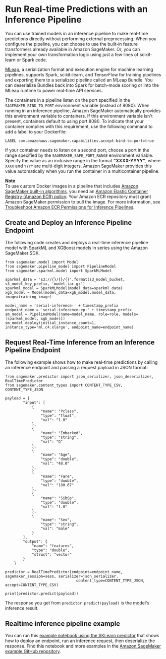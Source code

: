 # Run Real\-time Predictions with an Inference Pipeline<a name="inference-pipeline-real-time"></a>

You can use trained models in an inference pipeline to make real\-time predictions directly without performing external preprocessing\. When you configure the pipeline, you can choose to use the built\-in feature transformers already available in Amazon SageMaker\. Or, you can implement your own transformation logic using just a few lines of scikit\-learn or Spark code\. 

[MLeap](http://mleap-docs.combust.ml/), a serialization format and execution engine for machine learning pipelines, supports Spark, scikit\-learn, and TensorFlow for training pipelines and exporting them to a serialized pipeline called an MLeap Bundle\. You can deserialize Bundles back into Spark for batch\-mode scoring or into the MLeap runtime to power real\-time API services\.

The containers in a pipeline listen on the port specified in the `SAGEMAKER_BIND_TO_PORT` environment variable \(instead of 8080\)\. When running in an inference pipeline, Amazon SageMaker automatically provides this environment variable to containers\. If this environment variable isn't present, containers default to using port 8080\. To indicate that your container complies with this requirement, use the following command to add a label to your Dockerfile:

```
LABEL com.amazonaws.sagemaker.capabilities.accept-bind-to-port=true
```

If your container needs to listen on a second port, choose a port in the range specified by the `SAGEMAKER_SAFE_PORT_RANGE` environment variable\. Specify the value as an inclusive range in the format **"XXXX\-YYYY"**, where `XXXX` and `YYYY` are multi\-digit integers\. Amazon SageMaker provides this value automatically when you run the container in a multicontainer pipeline\.

**Note**  
To use custom Docker images in a pipeline that includes [Amazon SageMaker built\-in algorithms](https://docs.aws.amazon.com/sagemaker/latest/dg/sagemaker-algo-docker-registry-paths.html), you need an [Amazon Elastic Container Registry \(Amazon ECR\) policy](https://docs.aws.amazon.com/AmazonECR/latest/userguide/what-is-ecr.html)\. Your Amazon ECR repository must grant Amazon SageMaker permission to pull the image\. For more information, see [Troubleshoot Amazon ECR Permissions for Inference Pipelines](inference-pipeline-troubleshoot.md#inference-pipeline-troubleshoot-permissions)\.

## Create and Deploy an Inference Pipeline Endpoint<a name="inference-pipeline-real-time-sdk"></a>

The following code creates and deploys a real\-time inference pipeline model with SparkML and XGBoost models in series using the Amazon SageMaker SDK\.

```
from sagemaker.model import Model
from sagemaker.pipeline_model import PipelineModel
from sagemaker.sparkml.model import SparkMLModel

sparkml_data = 's3://{}/{}/{}'.format(s3_model_bucket, s3_model_key_prefix, 'model.tar.gz')
sparkml_model = SparkMLModel(model_data=sparkml_data)
xgb_model = Model(model_data=xgb_model.model_data, image=training_image)

model_name = 'serial-inference-' + timestamp_prefix
endpoint_name = 'serial-inference-ep-' + timestamp_prefix
sm_model = PipelineModel(name=model_name, role=role, models=[sparkml_model, xgb_model])
sm_model.deploy(initial_instance_count=1, instance_type='ml.c4.xlarge', endpoint_name=endpoint_name)
```

## Request Real\-Time Inference from an Inference Pipeline Endpoint<a name="inference-pipeline-endpoint-request"></a>

The following example shows how to make real\-time predictions by calling an inference endpoint and passing a request payload in JSON format:

```
from sagemaker.predictor import json_serializer, json_deserializer, RealTimePredictor
from sagemaker.content_types import CONTENT_TYPE_CSV, CONTENT_TYPE_JSON

payload = {
        "input": [
            {
                "name": "Pclass",
                "type": "float",
                "val": "1.0"
            },
            {
                "name": "Embarked",
                "type": "string",
                "val": "Q"
            },
            {
                "name": "Age",
                "type": "double",
                "val": "48.0"
            },
            {
                "name": "Fare",
                "type": "double",
                "val": "100.67"
            },
            {
                "name": "SibSp",
                "type": "double",
                "val": "1.0"
            },
            {
                "name": "Sex",
                "type": "string",
                "val": "male"
            }
        ],
        "output": {
            "name": "features",
            "type": "double",
            "struct": "vector"
        }
    }

predictor = RealTimePredictor(endpoint=endpoint_name, sagemaker_session=sess, serializer=json_serializer,
                                content_type=CONTENT_TYPE_JSON, accept=CONTENT_TYPE_CSV)

print(predictor.predict(payload))
```

The response you get from `predictor.predict(payload)` is the model's inference result\.

## Realtime inference pipeline example<a name="inference-pipeline-example"></a>

You can run this [example notebook using the SKLearn predictor](https://github.com/awslabs/amazon-sagemaker-examples/blob/master/sagemaker-python-sdk/scikit_learn_randomforest/Sklearn_on_SageMaker_end2end.ipynb) that shows how to deploy an endpoint, run an inference request, then deserialize the response\. Find this notebook and more examples in the [Amazon SageMaker example GitHub repository](https://github.com/awslabs/amazon-sagemaker-examples)\.